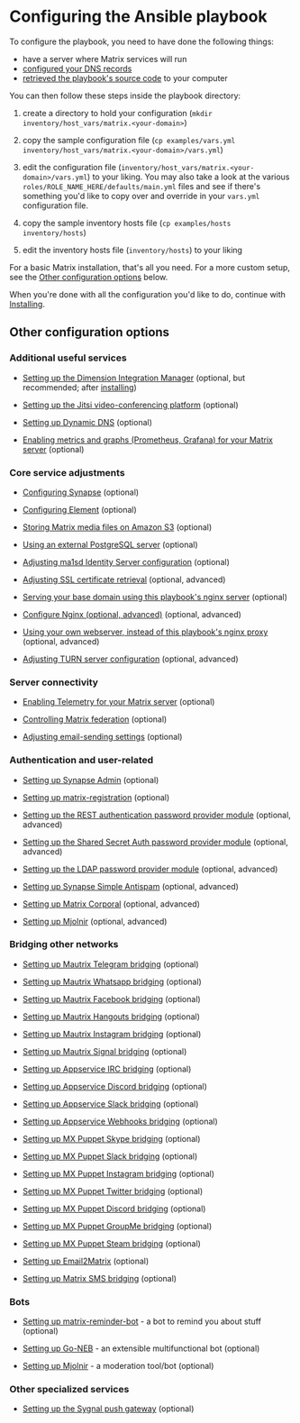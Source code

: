 # Configuring the Ansible playbook

To configure the playbook, you need to have done the following things:

- have a server where Matrix services will run
- [configured your DNS records](configuring-dns.md)
- [retrieved the playbook's source code](getting-the-playbook.md) to your computer

You can then follow these steps inside the playbook directory:

1. create a directory to hold your configuration (`mkdir inventory/host_vars/matrix.<your-domain>`)

1. copy the sample configuration file (`cp examples/vars.yml inventory/host_vars/matrix.<your-domain>/vars.yml`)

1. edit the configuration file (`inventory/host_vars/matrix.<your-domain>/vars.yml`) to your liking. You may also take a look at the various `roles/ROLE_NAME_HERE/defaults/main.yml` files and see if there's something you'd like to copy over and override in your `vars.yml` configuration file.

1. copy the sample inventory hosts file (`cp examples/hosts inventory/hosts`)

1. edit the inventory hosts file (`inventory/hosts`) to your liking


For a basic Matrix installation, that's all you need.
For a more custom setup, see the [Other configuration options](#other-configuration-options) below.

When you're done with all the configuration you'd like to do, continue with [Installing](installing.md).


## Other configuration options

### Additional useful services

- [Setting up the Dimension Integration Manager](configuring-playbook-dimension.md) (optional, but recommended; after [installing](installing.md))

- [Setting up the Jitsi video-conferencing platform](configuring-playbook-jitsi.md) (optional)

- [Setting up Dynamic DNS](configuring-playbook-dynamic-dns.md) (optional)

- [Enabling metrics and graphs (Prometheus, Grafana) for your Matrix server](configuring-playbook-prometheus-grafana.md) (optional)

### Core service adjustments

- [Configuring Synapse](configuring-playbook-synapse.md) (optional)

- [Configuring Element](configuring-playbook-client-element.md) (optional)

- [Storing Matrix media files on Amazon S3](configuring-playbook-s3.md) (optional)

- [Using an external PostgreSQL server](configuring-playbook-external-postgres.md) (optional)

- [Adjusting ma1sd Identity Server configuration](configuring-playbook-ma1sd.md) (optional)

- [Adjusting SSL certificate retrieval](configuring-playbook-ssl-certificates.md) (optional, advanced)

- [Serving your base domain using this playbook's nginx server](configuring-playbook-base-domain-serving.md) (optional)

- [Configure Nginx (optional, advanced)](configuring-playbook-nginx.md) (optional, advanced)

- [Using your own webserver, instead of this playbook's nginx proxy](configuring-playbook-own-webserver.md) (optional, advanced)

- [Adjusting TURN server configuration](configuring-playbook-turn.md) (optional, advanced)


### Server connectivity

- [Enabling Telemetry for your Matrix server](configuring-playbook-telemetry.md) (optional)

- [Controlling Matrix federation](configuring-playbook-federation.md) (optional)

- [Adjusting email-sending settings](configuring-playbook-email.md) (optional)


### Authentication and user-related

- [Setting up Synapse Admin](configuring-playbook-synapse-admin.md) (optional)

- [Setting up matrix-registration](configuring-playbook-matrix-registration.md) (optional)

- [Setting up the REST authentication password provider module](configuring-playbook-rest-auth.md) (optional, advanced)

- [Setting up the Shared Secret Auth password provider module](configuring-playbook-shared-secret-auth.md) (optional, advanced)

- [Setting up the LDAP password provider module](configuring-playbook-ldap-auth.md) (optional, advanced)

- [Setting up Synapse Simple Antispam](configuring-playbook-synapse-simple-antispam.md) (optional, advanced)

- [Setting up Matrix Corporal](configuring-playbook-matrix-corporal.md) (optional, advanced)

- [Setting up Mjolnir](configuring-playbook-bot-mjolnir.md) (optional, advanced)


### Bridging other networks

- [Setting up Mautrix Telegram bridging](configuring-playbook-bridge-mautrix-telegram.md) (optional)

- [Setting up Mautrix Whatsapp bridging](configuring-playbook-bridge-mautrix-whatsapp.md) (optional)

- [Setting up Mautrix Facebook bridging](configuring-playbook-bridge-mautrix-facebook.md) (optional)

- [Setting up Mautrix Hangouts bridging](configuring-playbook-bridge-mautrix-hangouts.md) (optional)

- [Setting up Mautrix Instagram bridging](configuring-playbook-bridge-mautrix-instagram.md) (optional)

- [Setting up Mautrix Signal bridging](configuring-playbook-bridge-mautrix-signal.md) (optional)

- [Setting up Appservice IRC bridging](configuring-playbook-bridge-appservice-irc.md) (optional)

- [Setting up Appservice Discord bridging](configuring-playbook-bridge-appservice-discord.md) (optional)

- [Setting up Appservice Slack bridging](configuring-playbook-bridge-appservice-slack.md) (optional)

- [Setting up Appservice Webhooks bridging](configuring-playbook-bridge-appservice-webhooks.md) (optional)

- [Setting up MX Puppet Skype bridging](configuring-playbook-bridge-mx-puppet-skype.md) (optional)

- [Setting up MX Puppet Slack bridging](configuring-playbook-bridge-mx-puppet-slack.md) (optional)

- [Setting up MX Puppet Instagram bridging](configuring-playbook-bridge-mx-puppet-instagram.md) (optional)

- [Setting up MX Puppet Twitter bridging](configuring-playbook-bridge-mx-puppet-twitter.md) (optional)

- [Setting up MX Puppet Discord bridging](configuring-playbook-bridge-mx-puppet-discord.md) (optional)

- [Setting up MX Puppet GroupMe bridging](configuring-playbook-bridge-mx-puppet-groupme.md) (optional)

- [Setting up MX Puppet Steam bridging](configuring-playbook-bridge-mx-puppet-steam.md) (optional)

- [Setting up Email2Matrix](configuring-playbook-email2matrix.md) (optional)

- [Setting up Matrix SMS bridging](configuring-playbook-bridge-matrix-bridge-sms.md) (optional)


### Bots

- [Setting up matrix-reminder-bot](configuring-playbook-bot-matrix-reminder-bot.md) - a bot to remind you about stuff (optional)

- [Setting up Go-NEB](configuring-playbook-bot-go-neb.md) - an extensible multifunctional bot (optional)

- [Setting up Mjolnir](configuring-playbook-bot-mjolnir.md) - a moderation tool/bot (optional)


### Other specialized services

- [Setting up the Sygnal push gateway](configuring-playbook-sygnal.md) (optional)
